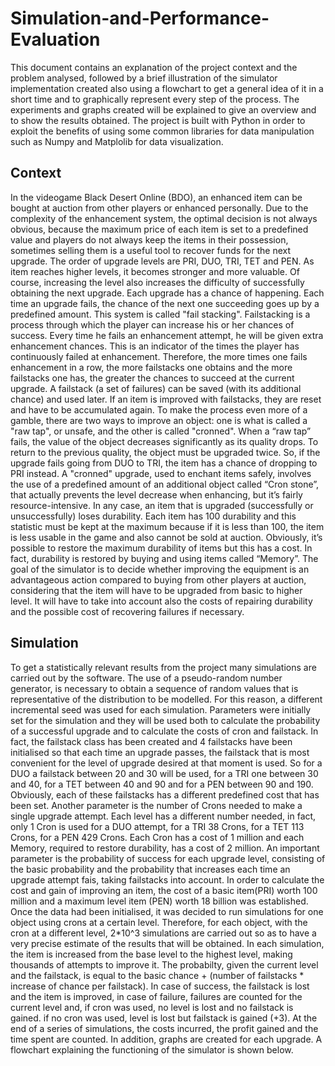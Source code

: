 # Simulation-and-Performance-Evaluation
This document contains an explanation of the project context and the problem analysed, followed by a brief illustration of the simulator implementation created also using a flowchart to get a general idea of it in a short time and to graphically represent every step of the process. The experiments and graphs created will be explained to give an overview and to show the results obtained. The project is built with Python in order to exploit the benefits of using some common libraries for data manipulation such as Numpy and Matplolib for data visualization.

## Context
In the videogame Black Desert Online (BDO), an enhanced item can be bought at auction from other players or enhanced personally. Due to the complexity of the enhancement system, the optimal decision is not always obvious, because the maximum price of each item is set to a predefined value and players do not always keep the items in their possession, sometimes selling them is a useful tool to recover funds for the next upgrade. The order of upgrade levels are PRI, DUO, TRI, TET and PEN. As item reaches higher levels, it becomes stronger and more valuable. Of course, increasing the level also increases the difficulty of successfully obtaining the next upgrade. Each upgrade has a chance of happening. Each time an upgrade fails, the chance of the next one succeeding goes up by a predefined amount. This system is called "fail stacking". Failstacking is a process through which the player can increase his or her chances of success. Every time he fails an enhancement attempt, he will be given extra enhancement chances. This is an indicator of the times the player has continuously failed at enhancement. Therefore, the more times one fails enhancement in a row, the more failstacks one obtains and the more failstacks one has, the greater the chances to succeed at the current upgrade. A failstack (a set of failures) can be saved (with its additional chance) and used later. If an item is improved with failstacks, they are reset and have to be accumulated again. To make the process even more of a gamble, there are two ways to improve an object: one is what is called a "raw tap", or unsafe, and the other is called "cronned". When a “raw tap” fails, the value of the object decreases significantly as its quality drops. To return to the previous quality, the object must be upgraded twice. So, if the upgrade fails going from DUO to TRI, the item has a chance of dropping to PRI instead. A "cronned" upgrade, used to enchant items safely, involves the use of a predefined amount of an additional object called “Cron stone”, that actually prevents the level decrease when enhancing, but it’s fairly resource-intensive. In any case, an item that is upgraded (successfully or unsuccessfully) loses durability. Each item has 100 durability and this statistic must be kept at the maximum because if it is less than 100, the item is less usable in the game and also cannot be sold at auction. Obviously, it’s possible to restore the maximum durability of items but this has a cost. In fact, durability is restored by buying and using items called “Memory”. The goal of the simulator is to decide whether improving the equipment is an advantageous action compared to buying from other players at auction, considering that the item will have to be upgraded from basic to higher level. It will have to take into account also the costs of repairing durability and the possible cost of recovering failures if necessary.

## Simulation
To get a statistically relevant results from the project many simulations are carried out by the software. The use of a pseudo-random number generator, is necessary to obtain a sequence of random values that is representative of the distribution to be modelled. For this reason, a different incremental seed was used for each simulation. Parameters were initially set for the simulation and they will be used both to calculate the probability of a successful upgrade and to calculate the costs of cron and failstack. In fact, the failstack class has been created and 4 failstacks have been initialised so that each time an upgrade passes, the failstack that is most convenient for the level of upgrade desired at that moment is used. So for a DUO a failstack between 20 and 30 will be used, for a TRI one between 30 and 40, for a TET between 40 and 90 and for a PEN between 90 and 190. Obviously, each of these failstacks has a different predefined cost that has been set. Another parameter is the number of Crons needed to make a single upgrade attempt. Each level has a different number needed, in fact, only 1 Cron is used for a DUO attempt, for a TRI 38 Crons, for a TET 113 Crons, for a PEN 429 Crons. Each Cron has a cost of 1 million and each Memory, required to restore durability, has a cost of 2 million. An important parameter is the probability of success for each upgrade level, consisting of the basic probability and the probability that increases each time an upgrade attempt fais, taking failstacks into account. In order to calculate the cost and gain of improving an item, the cost of a basic item(PRI) worth 100 million and a maximum level item (PEN) worth 18 billion was established. Once the data had been initialised, it was decided to run simulations for one object using crons at a certain level. Therefore, for each object, with the cron at a different level, 2*10^3 simulations are carried out so as to have a very precise estimate of the results that will be obtained. In each simulation, the item is increased from the base level to the highest level, making thousands of attempts to improve it. The probabilty, given the current level and the failstack, is equal to the basic chance + (number of failstacks * increase of chance per failstack). In case of success, the failstack is lost and the item is improved, in case of failure, failures are counted for the current level and, if cron was used, no level is lost and no failstack is gained. if no cron was used, level is lost but failstack is gained (+3). At the end of a series of simulations, the costs incurred, the profit gained and the time spent are counted. In addition, graphs are created for each upgrade. A flowchart explaining the functioning of the simulator is shown below.
